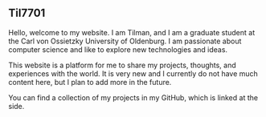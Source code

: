 ## Til7701

Hello, welcome to my website. I am Tilman, and I am a graduate student at the Carl von Ossietzky University of
Oldenburg.
I am passionate about computer science and like to explore new technologies and ideas.

This website is a platform for me to share my projects, thoughts, and experiences with the world.
It is very new and I currently do not have much content here, but I plan to add more in the future.

You can find a collection of my projects in my GitHub, which is linked at the side.
